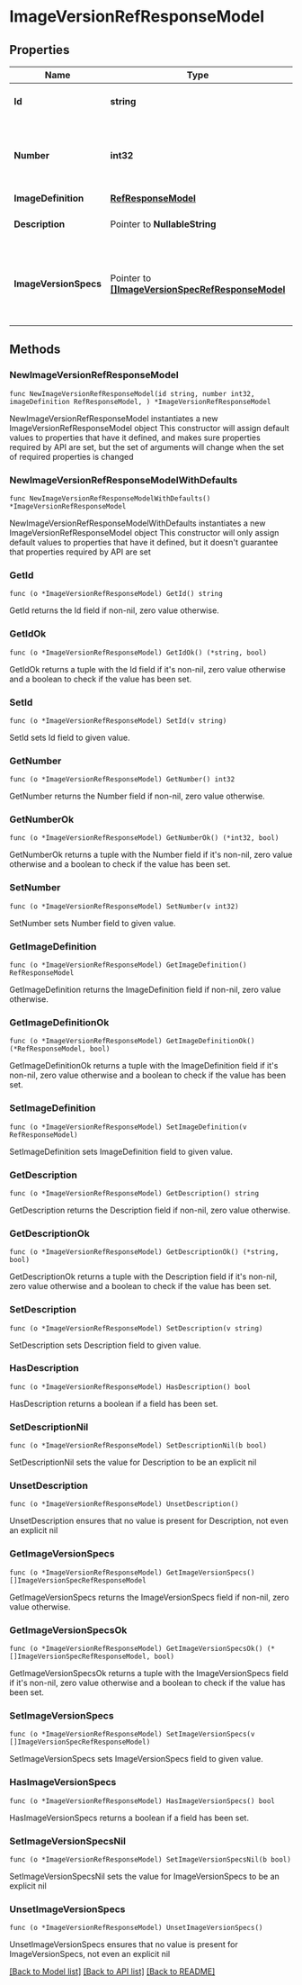 # ImageVersionRefResponseModel

## Properties

Name | Type | Description | Notes
------------ | ------------- | ------------- | -------------
**Id** | **string** | The Id of the image version. | 
**Number** | **int32** | The version number associated with the image version. | 
**ImageDefinition** | [**RefResponseModel**](RefResponseModel.md) |  | 
**Description** | Pointer to **NullableString** | The image version&#39;s description | [optional] 
**ImageVersionSpecs** | Pointer to [**[]ImageVersionSpecRefResponseModel**](ImageVersionSpecRefResponseModel.md) | The image version specifications associated with this image version. | [optional] 

## Methods

### NewImageVersionRefResponseModel

`func NewImageVersionRefResponseModel(id string, number int32, imageDefinition RefResponseModel, ) *ImageVersionRefResponseModel`

NewImageVersionRefResponseModel instantiates a new ImageVersionRefResponseModel object
This constructor will assign default values to properties that have it defined,
and makes sure properties required by API are set, but the set of arguments
will change when the set of required properties is changed

### NewImageVersionRefResponseModelWithDefaults

`func NewImageVersionRefResponseModelWithDefaults() *ImageVersionRefResponseModel`

NewImageVersionRefResponseModelWithDefaults instantiates a new ImageVersionRefResponseModel object
This constructor will only assign default values to properties that have it defined,
but it doesn't guarantee that properties required by API are set

### GetId

`func (o *ImageVersionRefResponseModel) GetId() string`

GetId returns the Id field if non-nil, zero value otherwise.

### GetIdOk

`func (o *ImageVersionRefResponseModel) GetIdOk() (*string, bool)`

GetIdOk returns a tuple with the Id field if it's non-nil, zero value otherwise
and a boolean to check if the value has been set.

### SetId

`func (o *ImageVersionRefResponseModel) SetId(v string)`

SetId sets Id field to given value.


### GetNumber

`func (o *ImageVersionRefResponseModel) GetNumber() int32`

GetNumber returns the Number field if non-nil, zero value otherwise.

### GetNumberOk

`func (o *ImageVersionRefResponseModel) GetNumberOk() (*int32, bool)`

GetNumberOk returns a tuple with the Number field if it's non-nil, zero value otherwise
and a boolean to check if the value has been set.

### SetNumber

`func (o *ImageVersionRefResponseModel) SetNumber(v int32)`

SetNumber sets Number field to given value.


### GetImageDefinition

`func (o *ImageVersionRefResponseModel) GetImageDefinition() RefResponseModel`

GetImageDefinition returns the ImageDefinition field if non-nil, zero value otherwise.

### GetImageDefinitionOk

`func (o *ImageVersionRefResponseModel) GetImageDefinitionOk() (*RefResponseModel, bool)`

GetImageDefinitionOk returns a tuple with the ImageDefinition field if it's non-nil, zero value otherwise
and a boolean to check if the value has been set.

### SetImageDefinition

`func (o *ImageVersionRefResponseModel) SetImageDefinition(v RefResponseModel)`

SetImageDefinition sets ImageDefinition field to given value.


### GetDescription

`func (o *ImageVersionRefResponseModel) GetDescription() string`

GetDescription returns the Description field if non-nil, zero value otherwise.

### GetDescriptionOk

`func (o *ImageVersionRefResponseModel) GetDescriptionOk() (*string, bool)`

GetDescriptionOk returns a tuple with the Description field if it's non-nil, zero value otherwise
and a boolean to check if the value has been set.

### SetDescription

`func (o *ImageVersionRefResponseModel) SetDescription(v string)`

SetDescription sets Description field to given value.

### HasDescription

`func (o *ImageVersionRefResponseModel) HasDescription() bool`

HasDescription returns a boolean if a field has been set.

### SetDescriptionNil

`func (o *ImageVersionRefResponseModel) SetDescriptionNil(b bool)`

 SetDescriptionNil sets the value for Description to be an explicit nil

### UnsetDescription
`func (o *ImageVersionRefResponseModel) UnsetDescription()`

UnsetDescription ensures that no value is present for Description, not even an explicit nil
### GetImageVersionSpecs

`func (o *ImageVersionRefResponseModel) GetImageVersionSpecs() []ImageVersionSpecRefResponseModel`

GetImageVersionSpecs returns the ImageVersionSpecs field if non-nil, zero value otherwise.

### GetImageVersionSpecsOk

`func (o *ImageVersionRefResponseModel) GetImageVersionSpecsOk() (*[]ImageVersionSpecRefResponseModel, bool)`

GetImageVersionSpecsOk returns a tuple with the ImageVersionSpecs field if it's non-nil, zero value otherwise
and a boolean to check if the value has been set.

### SetImageVersionSpecs

`func (o *ImageVersionRefResponseModel) SetImageVersionSpecs(v []ImageVersionSpecRefResponseModel)`

SetImageVersionSpecs sets ImageVersionSpecs field to given value.

### HasImageVersionSpecs

`func (o *ImageVersionRefResponseModel) HasImageVersionSpecs() bool`

HasImageVersionSpecs returns a boolean if a field has been set.

### SetImageVersionSpecsNil

`func (o *ImageVersionRefResponseModel) SetImageVersionSpecsNil(b bool)`

 SetImageVersionSpecsNil sets the value for ImageVersionSpecs to be an explicit nil

### UnsetImageVersionSpecs
`func (o *ImageVersionRefResponseModel) UnsetImageVersionSpecs()`

UnsetImageVersionSpecs ensures that no value is present for ImageVersionSpecs, not even an explicit nil

[[Back to Model list]](../README.md#documentation-for-models) [[Back to API list]](../README.md#documentation-for-api-endpoints) [[Back to README]](../README.md)


